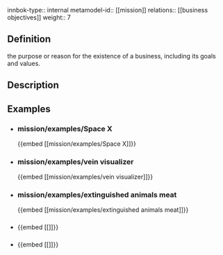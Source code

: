 
innbok-type:: internal
metamodel-id:: [[mission]]
relations:: [[business objectives]]
weight:: 7

## Definition
the purpose or reason for the existence of a business, including its goals and values.
## Description
## Examples
- ### mission/examples/Space X
  {{embed [[mission/examples/Space X]]}}
- ### mission/examples/vein visualizer
  {{embed [[mission/examples/vein visualizer]]}}
- ### mission/examples/extinguished animals meat
  {{embed [[mission/examples/extinguished animals meat]]}}
- ### 
  {{embed [[]]}}
- ### 
  {{embed [[]]}}


